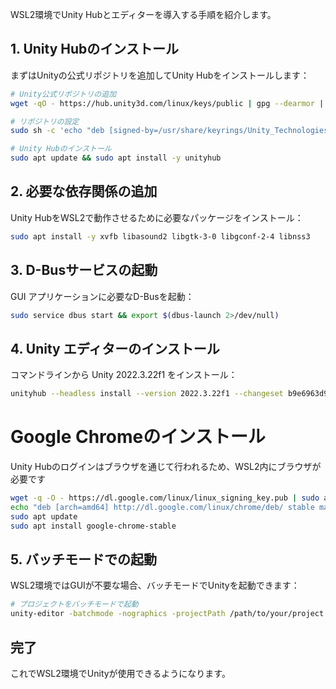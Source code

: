 WSL2環境でUnity Hubとエディターを導入する手順を紹介します。

## 1. Unity Hubのインストール

まずはUnityの公式リポジトリを追加してUnity Hubをインストールします：

```bash
# Unity公式リポジトリの追加
wget -qO - https://hub.unity3d.com/linux/keys/public | gpg --dearmor | sudo tee /usr/share/keyrings/Unity_Technologies_ApS.gpg > /dev/null

# リポジトリの設定
sudo sh -c 'echo "deb [signed-by=/usr/share/keyrings/Unity_Technologies_ApS.gpg] https://hub.unity3d.com/linux/repos/deb stable main" > /etc/apt/sources.list.d/unityhub.list'

# Unity Hubのインストール
sudo apt update && sudo apt install -y unityhub
```

## 2. 必要な依存関係の追加

Unity HubをWSL2で動作させるために必要なパッケージをインストール：

```bash
sudo apt install -y xvfb libasound2 libgtk-3-0 libgconf-2-4 libnss3
```

## 3. D-Busサービスの起動

GUI アプリケーションに必要なD-Busを起動：

```bash
sudo service dbus start && export $(dbus-launch 2>/dev/null)
```

## 4. Unity エディターのインストール

コマンドラインから Unity 2022.3.22f1 をインストール：

```bash
unityhub --headless install --version 2022.3.22f1 --changeset b9e6963d9e67
```

# Google Chromeのインストール

Unity Hubのログインはブラウザを通じて行われるため、WSL2内にブラウザが必要です

```bash
wget -q -O - https://dl.google.com/linux/linux_signing_key.pub | sudo apt-key add -
echo "deb [arch=amd64] http://dl.google.com/linux/chrome/deb/ stable main" | sudo tee /etc/apt/sources.list.d/google-chrome.list
sudo apt update
sudo apt install google-chrome-stable
```

## 5. バッチモードでの起動

WSL2環境ではGUIが不要な場合、バッチモードでUnityを起動できます：

```bash
# プロジェクトをバッチモードで起動
unity-editor -batchmode -nographics -projectPath /path/to/your/project
```

## 完了

これでWSL2環境でUnityが使用できるようになります。 